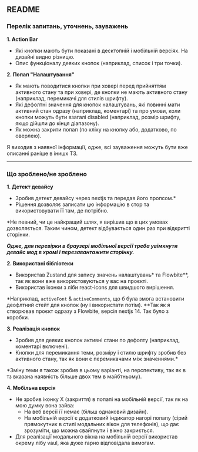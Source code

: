 ## README

### Перелік запитань, уточнень, зауважень

**1. Action Bar**
- Які кнопки мають бути показані в десктопній і мобільній версіях. На дизайні видно різницю.
- Опис функціоналу деяких кнопок (наприклад, список і три точки).


**2. Попап "Налаштування"**
- Як мають поводитися кнопки при ховері перед прийняттям активного стану та при ховері, де кнопки не мають активного стану (наприклад, перемикачі для стилів шрифту).
- Які дефолтні значення для кнопок налаштувань, які повинні мати активний стан одразу (наприклад, коментарі) та про умови, коли кнопки можуть бути взагалі disabled (наприклад, розмір шрифту, якщо дійшли до кінця діапазону).
- Як можна закрити попап (по кліку на кнопку або, додатково, по оверлею).

Я виходив з наявної інформації, одже, всі зауваження можуть бути вже описанні раніше в інишх ТЗ. 

---

### Що зроблено/не зроблено

**1. Детект девайсу**
- Зробив детект девайсу через nextjs та передав його пропсом.* 
- Рішення дозволяє записати цю інформацію в стор та використовувати її там, де потрібно.

*Не певний, чи це найкращий шлях, я вирішив що в цих умовах дозволяється. Таким чином, детект відбувається один раз при відкритті сторінки.

***Одже, для перевірки в браузері мобільної версії треба увімкнути девайс мод в хромі і перезавантажити сторінку.***


**2. Використані бібліотеки**
- Використав Zustand для запису значень налаштувань* та Flowbite**, так як вони вже використовуються у вас на проєкті.
- Використав іконки з ліби react-icons для швидшого вирішення.

*Наприклад, `activeFont` & `activeComments`, що б була змога встановити деофлтний стейт для кнопок (ну і використати потім). 
**Так як я створював проєкт одразу з Flowbite, версія nextjs 14. Так було з коробки.


**3. Реалізація кнопок**
- Зробив для деяких кнопок активні стани по дефолту (наприклад, коментарі включені).
- Кнопки для перемикання теми, розміру і стилю шрифту зробив без активного стану, так як вони є перемикачами між значеннями.*

*Зміну теми я також зробив в цьому варіанті, на перспективу, так як в тз вказана наявність більше двох тем в майбтньому). 


**4. Мобільна версія**
- Не зробив іконку Х (закриття) в попапі на мобільній версії, так як на мою думку вона зайва:
  - На веб версії її немає (більш однаковий дизайн).
  - На мобільній версії є додатковий індикатор нагорі попапу (сірий прямокутник в стилі модальних вікон для телефонів), що дає зрозуміти, що можна свайпнути і вікно закриється.
- Для реалізації модального вікна на мобільній версії використав окрему лібу vaul, яка дуже гарно відповідала вимогам.
